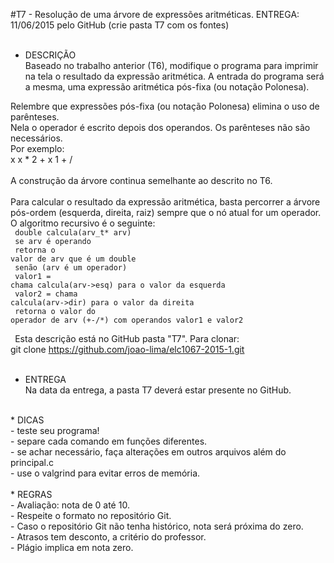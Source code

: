 #T7 - Resolução de uma árvore de expressões aritméticas.
ENTREGA: 11/06/2015 pelo GitHub (crie pasta T7 com os fontes)<br>
<br>
* DESCRIÇÃO<br>
Baseado no trabalho anterior (T6), modifique o programa para imprimir na tela o
resultado da expressão aritmética. A entrada do programa será a mesma, uma
expressão aritmética pós-fixa (ou notação Polonesa).<br>

Relembre que expressões pós-fixa (ou notação Polonesa) elimina o uso de parênteses.<br>
Nela o operador é escrito depois dos operandos. Os parênteses não são necessários.<br>
Por exemplo:<br>
x x * 2 + x 1 + /<br>
<br>
A construção da árvore continua semelhante ao descrito no T6.<br>
<br>
Para calcular o resultado da expressão aritmética, basta percorrer a árvore
pós-ordem (esquerda, direita, raiz) sempre que o nó atual for um operador.<br>
O algoritmo recursivo é o seguinte:<br>
<code>
double calcula(arv_t* arv)<br>
    se arv é operando<br>
      retorna o valor de arv que é um double<br>
    senão (arv é um operador)<br>
      valor1 = chama calcula(arv->esq) para o valor da esquerda<br>
      valor2 = chama calcula(arv->dir) para o valor da direita<br>
      retorna o valor do operador de arv (+-/*) com operandos valor1 e valor2<br>
<br>
</code>
Esta descrição está no GitHub pasta "T7". Para clonar:<br>
git clone https://github.com/joao-lima/elc1067-2015-1.git<br>
<br>
* ENTREGA<br>
Na data da entrega, a pasta T7 deverá estar presente no GitHub.<br>
<br>
* DICAS<br>
- teste seu programa!<br>
- separe cada comando em funções diferentes.<br>
- se achar necessário, faça alterações em outros arquivos além do principal.c<br>
- use o valgrind para evitar erros de memória.<br>
<br>
* REGRAS<br>
- Avaliação: nota de 0 até 10.<br>
- Respeite o formato no repositório Git.<br>
- Caso o repositório Git não tenha histórico, nota será próxima do zero.<br>
- Atrasos tem desconto, a critério do professor.<br>
- Plágio implica em nota zero.<br>
<br>
